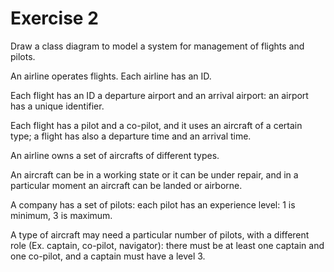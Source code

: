 # Exercise 2
Draw a class diagram to model a system for management of flights and pilots.

An airline operates flights. Each airline has an ID.

Each flight has an ID a departure airport and an arrival airport: an airport has a unique identifier.

Each flight has a pilot and a co-pilot, and it uses an aircraft of a certain type; a flight has also a departure time and an arrival time.

An airline owns a set of aircrafts of different types.

An aircraft can be in a working state or it can be under repair, and in a particular moment an aircraft can be landed or airborne.

A company has a set of pilots: each pilot has an experience level: 1 is minimum, 3 is maximum.

A type of aircraft may need a particular number of pilots, with a different role (Ex. captain, co-pilot, navigator): there must be at least one captain and one co-pilot, and a captain must have a level 3.

